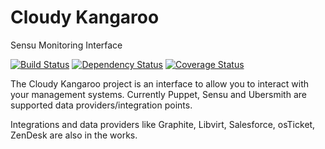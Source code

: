 Cloudy Kangaroo
==============

Sensu Monitoring Interface

[![Build Status](https://travis-ci.org/CloudyKangaroo/cloudykangaroo.png?branch=master)](https://travis-ci.org/CloudyKangaroo/cloudykangaroo)
[![Dependency Status](https://www.versioneye.com/user/projects/52d8c749ec13758876000199/badge.png)](https://www.versioneye.com/user/projects/52d8c749ec13758876000199)
[![Coverage Status](https://coveralls.io/repos/johann8384/cloudykangaroo/badge.png)](https://coveralls.io/r/johann8384/cloudykangaroo)

The Cloudy Kangaroo project is an interface to allow you to interact with your management systems. Currently Puppet, Sensu and Ubersmith are supported data providers/integration points.

Integrations and data providers like Graphite, Libvirt, Salesforce, osTicket, ZenDesk are also in the works.
